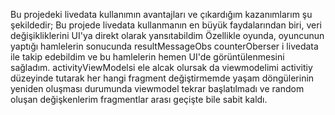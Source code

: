 Bu projedeki livedata kullanımın avantajları ve çıkardığım kazanımlarım şu şekildedir;
Bu projede livedata kullanmanın en büyük faydalarından biri, veri değişikliklerini UI'ya direkt olarak yansıtabildim
Özellikle oyunda, oyuncunun yaptığı hamlelerin sonucunda resultMessageObs counterOberser i livedata ile takip edebildim ve bu hamlelerin hemen UI'de görüntülenmesini sağladım.
activityViewModelsi ele alcak olursak da viewmodelimi activitiy düzeyinde tutarak her hangi fragment değiştirmemde yaşam döngülerinin yeniden oluşması durumunda viewmodel tekrar başlatılmadı ve random oluşan değişkenlerim fragmentlar arası geçişte bile sabit kaldı.
